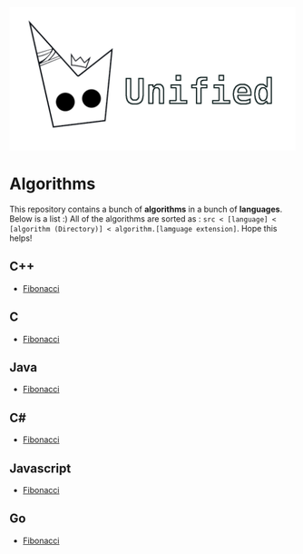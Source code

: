 ![Unified Banner](https://raw.githubusercontent.com/unifiedorg/.github/main/img/logo-banner.png)

# Algorithms
This repository contains a bunch of **algorithms** in a bunch of **languages**. Below is a list :)
All of the algorithms are sorted as : `src < [language] < [algorithm (Directory)] < algorithm.[lamguage extension]`.
Hope this helps!

## C++
- [Fibonacci](https://github.com/unifiedorg/algorithms/blob/main/src/C%2B%2B/Fibonacci/algorithm.cpp)
## C
- [Fibonacci](https://github.com/unifiedorg/algorithms/blob/main/src/C/Fibonacci/algorithm.c)
## Java
- [Fibonacci](https://github.com/unifiedorg/algorithms/blob/main/src/Java/Fibonacci/algorithm.java)
## C#
- [Fibonacci](https://github.com/unifiedorg/algorithms/blob/main/src/C%23/Fibonacci/algorithm.cs)
## Javascript
- [Fibonacci](https://github.com/unifiedorg/algorithms/blob/main/src/Javascript/Fibonacci/algorithm.js)
## Go
- [Fibonacci](https://github.com/unifiedorg/algorithms/blob/main/src/Go/Fibonacci/algorithm.go)